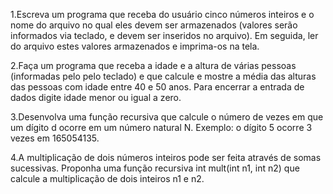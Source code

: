 1.Escreva um programa que receba do usuário cinco números inteiros e o nome do arquivo no qual eles devem ser armazenados (valores serão informados via teclado, e devem ser inseridos no arquivo). Em seguida, ler do arquivo estes valores armazenados e imprima-os na tela.

2.Faça um programa que receba a idade e a altura de várias pessoas (informadas pelo pelo teclado) e que calcule e mostre a média das alturas das pessoas com idade entre 40 e 50 anos. Para encerrar a entrada de dados digite idade menor ou igual a zero.

3.Desenvolva uma função recursiva que calcule o número de vezes em que um dígito d ocorre em um número natural N. Exemplo: o dígito 5 ocorre 3 vezes em 165054135.

4.A multiplicação de dois números inteiros pode ser feita através de somas sucessivas. Proponha uma função recursiva int mult(int n1, int n2) que calcule a multiplicação de dois inteiros n1 e n2.

